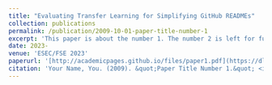 ```yaml
---
title: "Evaluating Transfer Learning for Simplifying GitHub READMEs"
collection: publications
permalink: /publication/2009-10-01-paper-title-number-1
excerpt: 'This paper is about the number 1. The number 2 is left for future work.'
date: 2023-
venue: 'ESEC/FSE 2023'
paperurl: '[http://academicpages.github.io/files/paper1.pdf](https://dl.acm.org/doi/10.1145/3611643.3616291)'
citation: 'Your Name, You. (2009). &quot;Paper Title Number 1.&quot; <i>Journal 1</i>. 1(1).'
---
```

